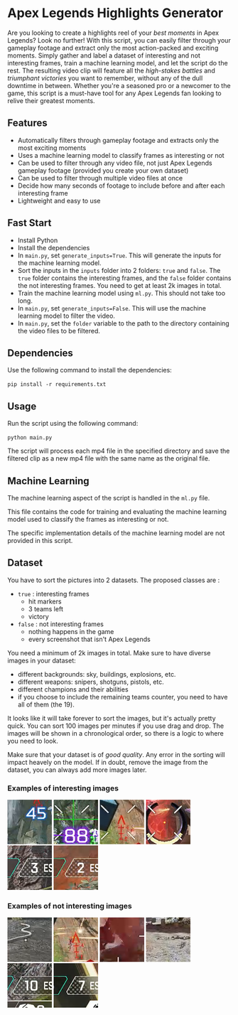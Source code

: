 # Apex Legends Highlights Generator

Are you looking to create a highlights reel of your *best moments* in Apex Legends? Look no further! With this script, you can easily filter through your gameplay footage and extract only the most action-packed and exciting moments. Simply gather and label a dataset of interesting and not interesting frames, train a machine learning model, and let the script do the rest. The resulting video clip will feature all the *high-stakes battles* and *triumphant victories* you want to remember, without any of the dull downtime in between. Whether you're a seasoned pro or a newcomer to the game, this script is a must-have tool for any Apex Legends fan looking to relive their greatest moments.

## Features

- Automatically filters through gameplay footage and extracts only the most exciting moments
- Uses a machine learning model to classify frames as interesting or not
- Can be used to filter through any video file, not just Apex Legends gameplay footage (provided you create your own dataset)
- Can be used to filter through multiple video files at once
- Decide how many seconds of footage to include before and after each interesting frame
- Lightweight and easy to use

## Fast Start
- Install Python
- Install the dependencies
- In `main.py`, set `generate_inputs=True`. This will generate the inputs for the machine learning model.
- Sort the inputs in the `inputs` folder into 2 folders: `true` and `false`. The `true` folder contains the interesting frames, and the `false` folder contains the not interesting frames. You need to get at least 2k images in total. 
- Train the machine learning model using `ml.py`. This should not take too long.
- In `main.py`, set `generate_inputs=False`. This will use the machine learning model to filter the video.
- In `main.py`, set the `folder` variable to the path to the directory containing the video files to be filtered.

## Dependencies

Use the following command to install the dependencies:

`pip install -r requirements.txt`

## Usage

Run the script using the following command:

`python main.py`

The script will process each mp4 file in the specified directory and save the filtered clip as a new mp4 file with the same name as the original file.

## Machine Learning

The machine learning aspect of the script is handled in the `ml.py` file.

This file contains the code for training and evaluating the machine learning model used to classify the frames as interesting or not.

The specific implementation details of the machine learning model are not provided in this script.

## Dataset

You have to sort the pictures into 2 datasets. The proposed classes are :
- `true` : interesting frames
  - hit markers
  - 3 teams left
  - victory
- `false` : not interesting frames
  - nothing happens in the game
  - every screenshot that isn't Apex Legends

You need a minimum of 2k images in total.
Make sure to have diverse images in your dataset:
- different backgrounds: sky, buildings, explosions, etc.
- different weapons: snipers, shotguns, pistols, etc.
- different champions and their abilities
- if you choose to include the remaining teams counter, you need to have all of them (the 19).

It looks like it will take forever to sort the images, but it's actually pretty quick. 
You can sort 100 images per minutes if you use drag and drop.
The images will be shown in a chronological order, so there is a logic to where you need to look.

Make sure that your dataset is of *good quality*.
Any error in the sorting will impact heavely on the model.
If in doubt, remove the image from the dataset, you can always add more images later.

### Examples of interesting images

![interesting image 1](images/interesting1.png)
![interesting image 2](images/interesting2.png)
![interesting image 3](images/interesting3.png)
![interesting image 4](images/interesting4.png)
![interesting image 5](images/interesting5.png)
![interesting image 6](images/interesting6.png)

### Examples of not interesting images

![Not interesting image 1](images/not_interesting1.png)
![Not interesting image 2](images/not_interesting2.png)
![Not interesting image 3](images/not_interesting3.png)
![Not interesting image 4](images/not_interesting4.png)
![Not interesting image 5](images/not_interesting5.png)
![Not interesting image 6](images/not_interesting6.png)